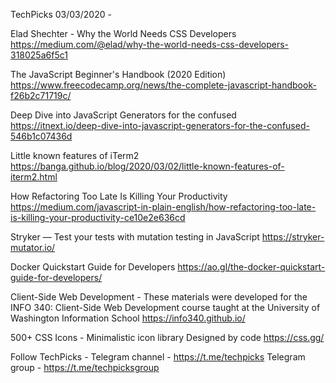 TechPicks 03/03/2020 -

Elad Shechter - Why the World Needs CSS Developers
https://medium.com/@elad/why-the-world-needs-css-developers-318025a6f5c1

The JavaScript Beginner's Handbook (2020 Edition)
https://www.freecodecamp.org/news/the-complete-javascript-handbook-f26b2c71719c/

Deep Dive into JavaScript Generators for the confused
https://itnext.io/deep-dive-into-javascript-generators-for-the-confused-546b1c07436d

Little known features of iTerm2
https://banga.github.io/blog/2020/03/02/little-known-features-of-iterm2.html

How Refactoring Too Late Is Killing Your Productivity
https://medium.com/javascript-in-plain-english/how-refactoring-too-late-is-killing-your-productivity-ce10e2e636cd

Stryker — Test your tests with mutation testing in JavaScript
https://stryker-mutator.io/

Docker Quickstart Guide for Developers
https://ao.gl/the-docker-quickstart-guide-for-developers/

Client-Side Web Development - These materials were developed for the INFO 340: Client-Side Web Development course taught at the University of Washington Information School
https://info340.github.io/

500+ CSS Icons - Minimalistic icon library Designed by code
https://css.gg/

Follow TechPicks -
Telegram channel - https://t.me/techpicks
Telegram group - https://t.me/techpicksgroup